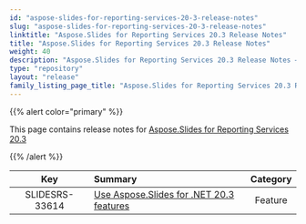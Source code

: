 ```yaml
---
id: "aspose-slides-for-reporting-services-20-3-release-notes"
slug: "aspose-slides-for-reporting-services-20-3-release-notes"
linktitle: "Aspose.Slides for Reporting Services 20.3 Release Notes"
title: "Aspose.Slides for Reporting Services 20.3 Release Notes"
weight: 40
description: "Aspose.Slides for Reporting Services 20.3 Release Notes – the latest updates and fixes."
type: "repository"
layout: "release"
family_listing_page_title: "Aspose.Slides for Reporting Services 20.3 Release Notes"
---
```


{{% alert color="primary" %}} 

This page contains release notes for [Aspose.Slides for Reporting Services 20.3](https://downloads.aspose.com/slides/reportingservices/new-releases/-aspose.slides-for-reporting-services-20.3/)

{{% /alert %}} 

|**Key** |**Summary** |**Category** |
| :-: | :- | :-: |
|SLIDESRS-33614|[Use Aspose.Slides for .NET 20.3 features](/slides/net/release-notes/2020/aspose-slides-for-net-20-3-release-notes/)|Feature|


